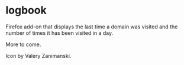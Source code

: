 # logbook
Firefox add-on that displays the last time a domain was visited and the number of times it has been visited in a day.

More to come.

Icon by Valery Zanimanski.

